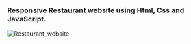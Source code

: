 ### Responsive Restaurant website using Html, Css and JavaScript.

![Restaurant_website](https://github.com/codersgyan/Responsive-restaurant-website/blob/master/restaurant-webpage.jpg)


